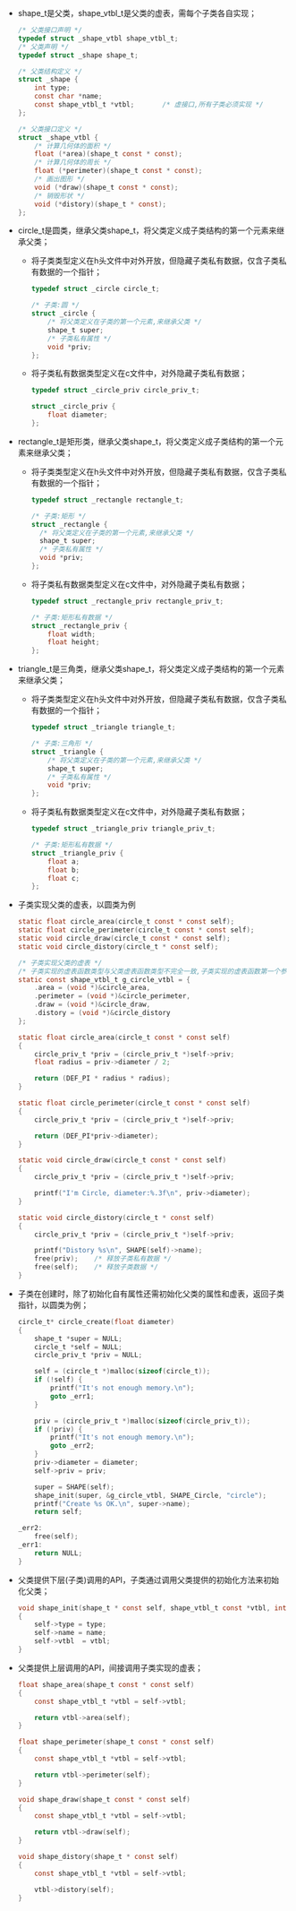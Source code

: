 - shape_t是父类，shape_vtbl_t是父类的虚表，需每个子类各自实现；
  
  ```c
  /* 父类接口声明 */
  typedef struct _shape_vtbl shape_vtbl_t;
  /* 父类声明 */
  typedef struct _shape shape_t;
  
  /* 父类结构定义 */
  struct _shape {
      int type;
      const char *name;
      const shape_vtbl_t *vtbl;       /* 虚接口,所有子类必须实现 */
  };
  
  /* 父类接口定义 */
  struct _shape_vtbl {
      /* 计算几何体的面积 */
      float (*area)(shape_t const * const);
      /* 计算几何体的周长 */
      float (*perimeter)(shape_t const * const);
      /* 画出图形 */
      void (*draw)(shape_t const * const);
      /* 销毁形状 */
      void (*distory)(shape_t * const);
  };
  ```

- circle_t是圆类，继承父类shape_t，将父类定义成子类结构的第一个元素来继承父类；
  
  - 将子类类型定义在h头文件中对外开放，但隐藏子类私有数据，仅含子类私有数据的一个指针；
    
    ```c
    typedef struct _circle circle_t;
    
    /* 子类:圆 */
    struct _circle {
        /* 将父类定义在子类的第一个元素,来继承父类 */
        shape_t super;
        /* 子类私有属性 */
        void *priv;
    };
    ```
  
  - 将子类私有数据类型定义在c文件中，对外隐藏子类私有数据；
    
    ```c
    typedef struct _circle_priv circle_priv_t;
    
    struct _circle_priv {
        float diameter;
    };
    ```

- rectangle_t是矩形类，继承父类shape_t，将父类定义成子类结构的第一个元素来继承父类；
  
  - 将子类类型定义在h头文件中对外开放，但隐藏子类私有数据，仅含子类私有数据的一个指针；
    
    ```c
    typedef struct _rectangle rectangle_t;
    
    /* 子类:矩形 */
    struct _rectangle {
      /* 将父类定义在子类的第一个元素,来继承父类 */
      shape_t super;
      /* 子类私有属性 */
      void *priv;
    };
    ```
  
  - 将子类私有数据类型定义在c文件中，对外隐藏子类私有数据；
    
    ```c
    typedef struct _rectangle_priv rectangle_priv_t;
    
    /* 子类:矩形私有数据 */
    struct _rectangle_priv {
        float width;
        float height;
    };
    ```

- triangle_t是三角类，继承父类shape_t，将父类定义成子类结构的第一个元素来继承父类；
  
  - 将子类类型定义在h头文件中对外开放，但隐藏子类私有数据，仅含子类私有数据的一个指针；
    
    ```c
    typedef struct _triangle triangle_t;
    
    /* 子类:三角形 */
    struct _triangle {
        /* 将父类定义在子类的第一个元素,来继承父类 */
        shape_t super;
        /* 子类私有属性 */
        void *priv;
    };
    ```
  
  - 将子类私有数据类型定义在c文件中，对外隐藏子类私有数据；
    
    ```c
    typedef struct _triangle_priv triangle_priv_t;
    
    /* 子类:矩形私有数据 */
    struct _triangle_priv {
        float a;
        float b;
        float c;
    };
    ```

- 子类实现父类的虚表，以圆类为例
  
  ```c
  static float circle_area(circle_t const * const self);
  static float circle_perimeter(circle_t const * const self);
  static void circle_draw(circle_t const * const self);
  static void circle_distory(circle_t * const self);
  
  /* 子类实现父类的虚表 */
  /* 子类实现的虚表函数类型与父类虚表函数类型不完全一致,子类实现的虚表函数第一个参数使用指向子类自己的指针 */
  static const shape_vtbl_t g_circle_vtbl = {
      .area = (void *)&circle_area,
      .perimeter = (void *)&circle_perimeter,
      .draw = (void *)&circle_draw,
      .distory = (void *)&circle_distory
  };
  
  static float circle_area(circle_t const * const self)
  {
      circle_priv_t *priv = (circle_priv_t *)self->priv;
      float radius = priv->diameter / 2;
  
      return (DEF_PI * radius * radius);
  }
  
  static float circle_perimeter(circle_t const * const self)
  {
      circle_priv_t *priv = (circle_priv_t *)self->priv;
  
      return (DEF_PI*priv->diameter);
  }
  
  static void circle_draw(circle_t const * const self)
  {
      circle_priv_t *priv = (circle_priv_t *)self->priv;
  
      printf("I'm Circle, diameter:%.3f\n", priv->diameter);
  }
  
  static void circle_distory(circle_t * const self)
  {
      circle_priv_t *priv = (circle_priv_t *)self->priv;
  
      printf("Distory %s\n", SHAPE(self)->name);
      free(priv);    /* 释放子类私有数据 */
      free(self);    /* 释放子类数据 */
  }
  ```

- 子类在创建时，除了初始化自有属性还需初始化父类的属性和虚表，返回子类指针，以圆类为例；
  
  ```c
  circle_t* circle_create(float diameter)
  {
      shape_t *super = NULL;
      circle_t *self = NULL;
      circle_priv_t *priv = NULL;
  
      self = (circle_t *)malloc(sizeof(circle_t));
      if (!self) {
          printf("It's not enough memory.\n");
          goto _err1;
      }
  
      priv = (circle_priv_t *)malloc(sizeof(circle_priv_t));
      if (!priv) {
          printf("It's not enough memory.\n");
          goto _err2;
      }
      priv->diameter = diameter;
      self->priv = priv;
  
      super = SHAPE(self);
      shape_init(super, &g_circle_vtbl, SHAPE_Circle, "circle");
      printf("Create %s OK.\n", super->name);
      return self;
  
  _err2:
      free(self);
  _err1:
      return NULL;
  }
  ```

- 父类提供下层(子类)调用的API，子类通过调用父类提供的初始化方法来初始化父类；
  
  ```c
  void shape_init(shape_t * const self, shape_vtbl_t const *vtbl, int type, const char *name)
  {
      self->type = type;
      self->name = name;
      self->vtbl  = vtbl;
  }
  ```

- 父类提供上层调用的API，间接调用子类实现的虚表；
  
  ```c
  float shape_area(shape_t const * const self)
  {
      const shape_vtbl_t *vtbl = self->vtbl;
  
      return vtbl->area(self);
  }
  
  float shape_perimeter(shape_t const * const self)
  {
      const shape_vtbl_t *vtbl = self->vtbl;
  
      return vtbl->perimeter(self);
  }
  
  void shape_draw(shape_t const * const self)
  {
      const shape_vtbl_t *vtbl = self->vtbl;
  
      return vtbl->draw(self);
  }
  
  void shape_distory(shape_t * const self)
  {
      const shape_vtbl_t *vtbl = self->vtbl;
  
      vtbl->distory(self);
  }
  ```
